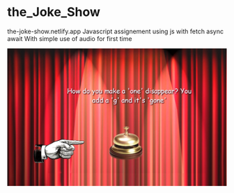 # the_Joke_Show
the-joke-show.netlify.app
Javascript assignement using js with fetch async await
With simple use of audio for first time 


![Alt Text](joke_show.jpg)
